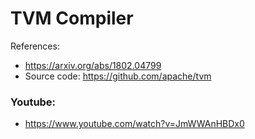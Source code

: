 # TVM Compiler 

References:
 - https://arxiv.org/abs/1802.04799
 - Source code: https://github.com/apache/tvm

### Youtube:
- https://www.youtube.com/watch?v=JmWWAnHBDx0
